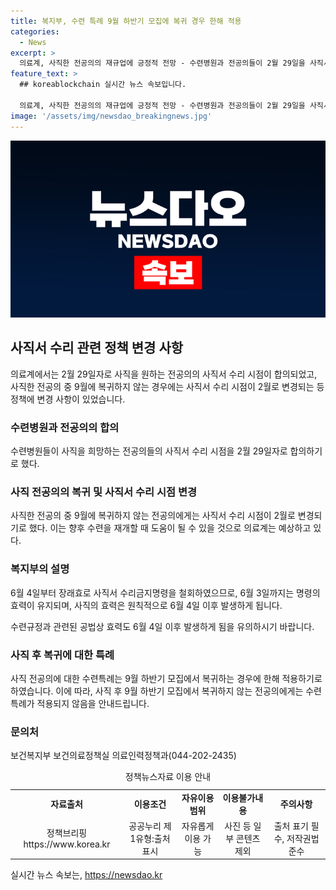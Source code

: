 ```yaml
---
title: 복지부, 수련 특례 9월 하반기 모집에 복귀 경우 한해 적용
categories:
  - News
excerpt: >
  의료계, 사직한 전공의의 재규업에 긍정적 전망 - 수련병원과 전공의들이 2월 29일을 사직서 수리일로 합의. 6월 4일부터 장래효로 사직서 수리금지명령 철회로 정부는 관련 효력 발생을 밝혀. 수련특례는 9월 하반기로 제한되며, 사직 후 9월 모집에서 복귀하지 않는 전공의에게 적용되지 않음을 안내. (출처: 정책브리핑 www.korea.kr) [문의: 보건복지부 보건의료정책실 의료인력정책과(044-202-2435)]
feature_text: >
  ## koreablockchain 실시간 뉴스 속보입니다.

  의료계, 사직한 전공의의 재규업에 긍정적 전망 - 수련병원과 전공의들이 2월 29일을 사직서 수리일로 합의. 6월 4일부터 장래효로 사직서 수리금지명령 철회로 정부는 관련 효력 발생을 밝혀. 수련특례는 9월 하반기로 제한되며, 사직 후 9월 모집에서 복귀하지 않는 전공의에게 적용되지 않음을 안내. (출처: 정책브리핑 www.korea.kr) [문의: 보건복지부 보건의료정책실 의료인력정책과(044-202-2435)]
image: '/assets/img/newsdao_breakingnews.jpg'
---
```


<p><img src="/assets/img/newsdao_breakingnews.jpg" alt="koreablockchain 속보" /></p>

<h2 data-ke-size="size26">사직서 수리 관련 정책 변경 사항</h2>

<p data-ke-size="size16">의료계에서는 2월 29일자로 사직을 원하는 전공의의 사직서 수리 시점이 합의되었고, 사직한 전공의 중 9월에 복귀하지 않는 경우에는 사직서 수리 시점이 2월로 변경되는 등 정책에 변경 사항이 있었습니다.</p>

<h3>수련병원과 전공의의 합의</h3>

<p data-ke-size="size16">수련병원들이 사직을 희망하는 전공의들의 사직서 수리 시점을 2월 29일자로 합의하기로 했다.</p>

<h3>사직 전공의의 복귀 및 사직서 수리 시점 변경</h3>

<p data-ke-size="size16">사직한 전공의 중 9월에 복귀하지 않는 전공의에게는 사직서 수리 시점이 2월로 변경되기로 했다. 이는 향후 수련을 재개할 때 도움이 될 수 있을 것으로 의료계는 예상하고 있다.</p>

<h3>복지부의 설명</h3>

<p data-ke-size="size16">6월 4일부터 장래효로 사직서 수리금지명령을 철회하였으므로, 6월 3일까지는 명령의 효력이 유지되며, 사직의 효력은 원칙적으로 6월 4일 이후 발생하게 됩니다.</p>

<p data-ke-size="size16">수련규정과 관련된 공법상 효력도 6월 4일 이후 발생하게 됨을 유의하시기 바랍니다.</p>

<h3>사직 후 복귀에 대한 특례</h3>

<p data-ke-size="size16">사직 전공의에 대한 수련특례는 9월 하반기 모집에서 복귀하는 경우에 한해 적용하기로 하였습니다. 이에 따라, 사직 후 9월 하반기 모집에서 복귀하지 않는 전공의에게는 수련특례가 적용되지 않음을 안내드립니다.</p>

<h3>문의처</h3>

<p data-ke-size="size16">보건복지부 보건의료정책실 의료인력정책과(044-202-2435)</p>

<table>
  <caption>정책뉴스자료 이용 안내</caption>
  <colgroup><col>
  <col>
  <col>
  <col>
  <col>
  <col></colgroup>
  <tbody>
    <tr>
      <td style="text-align: center; height: 17px;"><b>자료출처</b></td>
      <td style="text-align: center; height: 17px;"><b>이용조건</b></td>
      <td style="text-align: center; height: 17px;"><b>자유이용범위</b></td>
      <td style="text-align: center; height: 17px;"><b>이용불가내용</b></td>
      <td style="text-align: center; height: 17px;"><b>주의사항</b></td>
    </tr>
    <tr>
      <td style="text-align: center; height: 17px;">정책브리핑 https://www.korea.kr</td>
      <td style="text-align: center; height: 17px;">공공누리 제1유형:출처표시</td>
      <td style="text-align: center; height: 17px;">자유롭게 이용 가능</td>
      <td style="text-align: center; height: 17px;">사진 등 일부 콘텐츠 제외</td>
      <td style="text-align: center; height: 17px;">출처 표기 필수, 저작권법 준수</td>
    </tr>
  </tbody>
</table>

<p data-ke-size="size16"></p>
실시간 뉴스 속보는, <a href="https://newsdao.kr" rel="dofollow">https://newsdao.kr</a>


